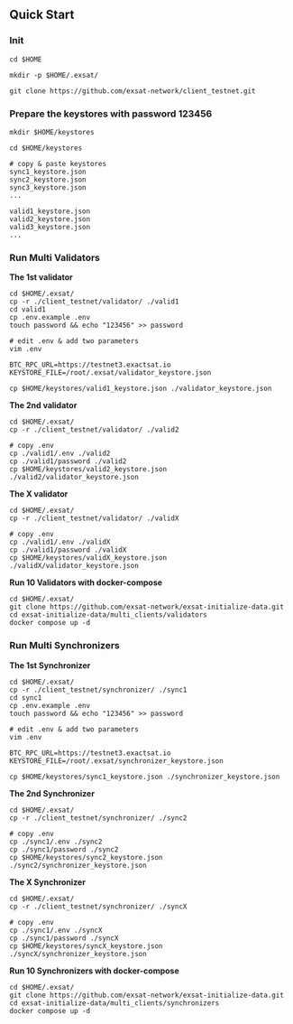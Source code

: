 ## Quick Start

### Init
```shell
cd $HOME

mkdir -p $HOME/.exsat/ 

git clone https://github.com/exsat-network/client_testnet.git
```

### Prepare the keystores with password 123456
```shell
mkdir $HOME/keystores

cd $HOME/keystores

# copy & paste keystores
sync1_keystore.json
sync2_keystore.json
sync3_keystore.json
...

valid1_keystore.json
valid2_keystore.json
valid3_keystore.json
...
```

### Run Multi Validators
**The 1st validator**
```shell
cd $HOME/.exsat/ 
cp -r ./client_testnet/validator/ ./valid1
cd valid1 
cp .env.example .env
touch password && echo "123456" >> password

# edit .env & add two parameters
vim .env

BTC_RPC_URL=https://testnet3.exactsat.io
KEYSTORE_FILE=/root/.exsat/validator_keystore.json

cp $HOME/keystores/valid1_keystore.json ./validator_keystore.json
```

**The 2nd validator**
```shell
cd $HOME/.exsat/ 
cp -r ./client_testnet/validator/ ./valid2

# copy .env
cp ./valid1/.env ./valid2
cp ./valid1/password ./valid2
cp $HOME/keystores/valid2_keystore.json ./valid2/validator_keystore.json
```

**The X validator**
```shell
cd $HOME/.exsat/ 
cp -r ./client_testnet/validator/ ./validX

# copy .env
cp ./valid1/.env ./validX
cp ./valid1/password ./validX
cp $HOME/keystores/validX_keystore.json ./validX/validator_keystore.json

```

**Run 10 Validators with docker-compose**
```shell
cd $HOME/.exsat/ 
git clone https://github.com/exsat-network/exsat-initialize-data.git
cd exsat-initialize-data/multi_clients/validators
docker compose up -d
```


### Run Multi Synchronizers
**The 1st Synchronizer**
```shell
cd $HOME/.exsat/ 
cp -r ./client_testnet/synchronizer/ ./sync1
cd sync1 
cp .env.example .env
touch password && echo "123456" >> password

# edit .env & add two parameters
vim .env

BTC_RPC_URL=https://testnet3.exactsat.io
KEYSTORE_FILE=/root/.exsat/synchronizer_keystore.json

cp $HOME/keystores/sync1_keystore.json ./synchronizer_keystore.json
```

**The 2nd Synchronizer**
```shell
cd $HOME/.exsat/ 
cp -r ./client_testnet/synchronizer/ ./sync2

# copy .env
cp ./sync1/.env ./sync2
cp ./sync1/password ./sync2
cp $HOME/keystores/sync2_keystore.json ./sync2/synchronizer_keystore.json
```

**The X Synchronizer**
```shell
cd $HOME/.exsat/ 
cp -r ./client_testnet/synchronizer/ ./syncX

# copy .env
cp ./sync1/.env ./syncX
cp ./sync1/password ./syncX
cp $HOME/keystores/syncX_keystore.json ./syncX/synchronizer_keystore.json

```

**Run 10 Synchronizers with docker-compose**
```shell
cd $HOME/.exsat/ 
git clone https://github.com/exsat-network/exsat-initialize-data.git
cd exsat-initialize-data/multi_clients/synchronizers
docker compose up -d
```